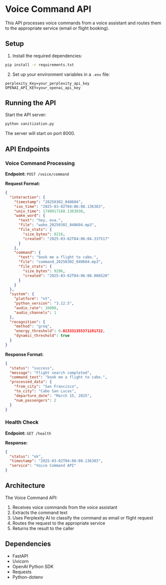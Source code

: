 # Voice Command API

This API processes voice commands from a voice assistant and routes them to the appropriate service (email or flight booking).

## Setup

1. Install the required dependencies:

```bash
pip install -r requirements.txt
```

2. Set up your environment variables in a `.env` file:

```
perplexity_Key=your_perplexity_api_key
OPENAI_API_KEY=your_openai_api_key
```

## Running the API

Start the API server:

```bash
python sanitization.py
```

The server will start on port 8000.

## API Endpoints

### Voice Command Processing

**Endpoint:** `POST /voice/command`

**Request Format:**

```json
{
  "interaction": {
    "timestamp": "20250302_040604",
    "iso_time": "2025-03-02T04:06:08.136383",
    "unix_time": 1740917168.1363838,
    "wake_word": {
      "text": "hey, eva.",
      "file": "wake_20250302_040604.mp3",
      "file_stats": {
        "size_bytes": 8216,
        "created": "2025-03-02T04:06:04.337517"
      }
    },
    "command": {
      "text": "book me a flight to cabo.",
      "file": "command_20250302_040604.mp3",
      "file_stats": {
        "size_bytes": 9296,
        "created": "2025-03-02T04:06:08.086520"
      }
    }
  },
  "system": {
    "platform": "nt",
    "python_version": "3.12.5",
    "audio_rate": 16000,
    "audio_channels": 1
  },
  "recognition": {
    "method": "groq",
    "energy_threshold": 0.023331355371281722,
    "dynamic_threshold": true
  }
}
```

**Response Format:**

```json
{
  "status": "success",
  "message": "Flight search completed",
  "command_text": "book me a flight to cabo.",
  "processed_data": {
    "from_city": "San Francisco",
    "to_city": "Cabo San Lucas",
    "departure_date": "March 15, 2025",
    "num_passengers": 2
  }
}
```

### Health Check

**Endpoint:** `GET /health`

**Response:**

```json
{
  "status": "ok",
  "timestamp": "2025-03-02T04:06:08.136383",
  "service": "Voice Command API"
}
```

## Architecture

The Voice Command API:

1. Receives voice commands from the voice assistant
2. Extracts the command text
3. Uses Perplexity AI to classify the command as email or flight request
4. Routes the request to the appropriate service
5. Returns the result to the caller

## Dependencies

- FastAPI
- Uvicorn
- OpenAI Python SDK
- Requests
- Python-dotenv
